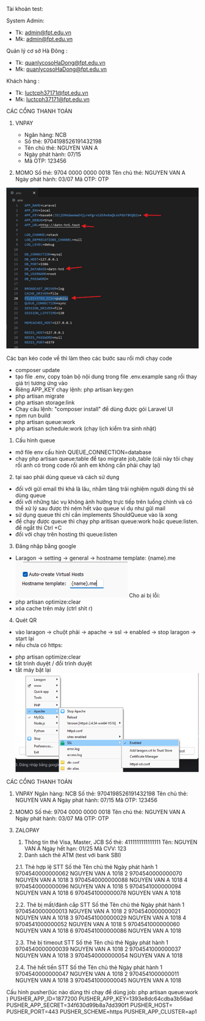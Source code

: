 Tài khoản test: 

System Admin:
  - Tk: admin@fpt.edu.vn
  - Mk: admin@fpt.edu.vn
    
Quản lý cơ sở Hà Đông :
  - Tk: quanlycosoHaDong@fpt.edu.vn
  - Mk: quanlycosoHaDong@fpt.edu.vn
    
Khách hàng :
  - Tk: luctcph37171@fpt.edu.vn
  - Mk: luctcph37171@fpt.edu.vn

CÁC CỔNG THANH TOÁN
1. VNPAY
    - Ngân hàng: NCB
    - Số thẻ: 9704198526191432198
    - Tên chủ thẻ: NGUYEN VAN A
    - Ngày phát hành: 07/15
    - Mã OTP: 123456
    
2. MOMO
    Số thẻ: 9704 0000 0000 0018
    Tên chủ thẻ: NGUYEN VAN A
    Ngày phát hành: 03/07
    Mã OTP: OTP

![alt text](image.png)

Các bạn kéo code về thì làm theo các bước sau rồi mới chạy code
- composer update
- tạo file .env, copy toàn bộ nội dung trong file .env.example sang rồi thay giá trị tương ứng vào
- Riêng APP_KEY chạy lệnh: php artisan key:gen
- php artisan migrate
- php artisan storage:link
- Chạy câu lệnh: "composer install" để dùng được gói Laravel UI
- npm run build 
- php artisan queue:work
- php artisan schedule:work (chạy lịch kiểm tra sinh nhật)


1. Cấu hình queue 
- mở file env cấu hình QUEUE_CONNECTION=database
- chạy php artisan queue:table để tạo migrate job_table (cái này tôi chạy rồi anh có trong code rồi anh em không cần phải chạy lại)

2. tại sao phải dùng queue và cách sử dụng
- đối với gửi email thì khá là lâu, nhằm tăng trải nghiệm người dùng thì sẽ dùng queue 
- đối với những tác vụ không ảnh hưởng trực tiếp trên luồng chính và có thể xử lý sau được thì ném hết vào queue ví dụ như gửi mail 
- sử dụng queue thì chỉ cần implements ShouldQueue vào là xong 
- để chạy được queue thì chạy php aritisan queue:work hoặc queue:listen. để ngắt thì Ctrl +C 
- đối với chạy trên hosting thì queue:listen

3. Đăng nhập bằng google 
- Laragon -> setting -> general -> hostname template: {name}.me
![img.png](img.png)
Cho ai bị lỗi: 
- php artisan optimize:clear
- xóa cache trên máy (ctrl shìt r)

4. Quét QR 
- vào laragon -> chuột phải -> apache -> ssl -> enabled -> stop laragon -> start lại
- nếu chưa có https: 
+ php artisan optimize:clear
+ tắt trình duyệt / đổi trình duyệt
+ tắt máy bật lại
![img_1.png](img_1.png)

CÁC CỔNG THANH TOÁN
1. VNPAY
    Ngân hàng: NCB
    Số thẻ: 9704198526191432198
    Tên chủ thẻ: NGUYEN VAN A
    Ngày phát hành: 07/15
    Mã OTP: 123456
    
2. MOMO
    Số thẻ: 9704 0000 0000 0018
    Tên chủ thẻ: NGUYEN VAN A
    Ngày phát hành: 03/07
    Mã OTP: OTP
3. ZALOPAY
    1. Thông tin thẻ Visa, Master, JCB
    Số thẻ:	        4111111111111111
    Tên:	        NGUYEN VAN A
    Ngày hết hạn:	01/25
    Mã CVV:	        123
    2. Danh sách thẻ ATM (test với bank SBI)

    2.1. Thẻ hợp lệ
    STT	Số thẻ	            Tên chủ thẻ	    Ngày phát hành
    1	9704540000000062	NGUYEN VAN A	1018
    2	9704540000000070	NGUYEN VAN A	1018
    3	9704540000000088	NGUYEN VAN A	1018
    4	9704540000000096	NGUYEN VAN A	1018
    5	9704541000000094	NGUYEN VAN A	1018
    6	9704541000000078	NGUYEN VAN A	1018

    2.2. Thẻ bị mất/đánh cắp
    STT	Số thẻ	            Tên chủ thẻ	    Ngày phát hành
    1	9704540000000013	NGUYEN VAN A	1018
    2	9704540000000021	NGUYEN VAN A	1018
    3	9704541000000029	NGUYEN VAN A	1018
    4	9704541000000052	NGUYEN VAN A	1018
    5	9704541000000060	NGUYEN VAN A	1018
    6	9704541000000086	NGUYEN VAN A	1018

    2.3. Thẻ bị timeout
    STT	Số thẻ	            Tên chủ thẻ	    Ngày phát hành
    1	9704540000000039	NGUYEN VAN A	1018
    2	9704541000000037	NGUYEN VAN A	1018
    3	9704540000000054	NGUYEN VAN A	1018

    2.4. Thẻ hết tiền
    STT	Số thẻ	            Tên chủ thẻ	    Ngày phát hành
    1	9704540000000047	NGUYEN VAN A	1018
    2	9704541000000011	NGUYEN VAN A	1018
    3	9704541000000045	NGUYEN VAN A	1018


Cấu hình pusher(lúc nào dùng thì chạy để dùng job: php artisan queue:work )
PUSHER_APP_ID=1877200
PUSHER_APP_KEY=1393e8dc64cdba3b56ad
PUSHER_APP_SECRET=34f630d99b8a7dd390f1
PUSHER_HOST=
PUSHER_PORT=443
PUSHER_SCHEME=https
PUSHER_APP_CLUSTER=ap1
